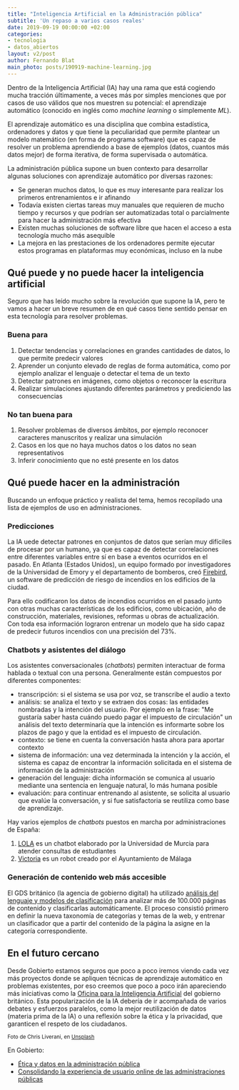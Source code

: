 ```yaml
---
title: "Inteligencia Artificial en la Administración pública"
subtitle: 'Un repaso a varios casos reales'
date: 2019-09-19 00:00:00 +02:00
categories:
- tecnologia
- datos_abiertos
layout: v2/post
author: Fernando Blat
main_photo: posts/190919-machine-learning.jpg
---
```


Dentro de la Inteligencia Artificial (IA) hay una rama que está cogiendo mucha tracción últimamente, a veces más por simples menciones que por casos de uso válidos que nos muestren su potencial: el aprendizaje automático (conocido en inglés como _machine learning_ o simplemente _ML_).

El aprendizaje automático es una disciplina que combina estadística, ordenadores y datos y que tiene la peculiaridad que permite plantear un modelo matemático (en forma de programa software) que es capaz de resolver un problema aprendiendo a base de ejemplos (datos, cuantos más datos mejor) de forma iterativa, de forma supervisada o automática.

La administración pública supone un buen contexto para desarrollar algunas soluciones con aprendizaje automático por diversas razones:

- Se generan muchos datos, lo que es muy interesante para realizar los primeros entrenamientos e ir afinando
- Todavía existen ciertas tareas muy manuales que requieren de mucho tiempo y recursos y que podrían ser automatizadas total o parcialmente para hacer la administración más efectiva
- Existen muchas soluciones de software libre que hacen el acceso a esta tecnología mucho más asequible
- La mejora en las prestaciones de los ordenadores permite ejecutar estos programas en plataformas muy económicas, incluso en la nube

## Qué puede y no puede hacer la inteligencia artificial

Seguro que has leído mucho sobre la revolución que supone la IA, pero te vamos a hacer un breve resumen de en qué casos tiene sentido pensar en esta tecnología para resolver problemas.

### Buena para

1. Detectar tendencias y correlaciones en grandes cantidades de datos, lo que permite predecir valores
2. Aprender un conjunto elevado de reglas de forma automática, como por ejemplo analizar el lenguaje o detectar el tema de un texto
3. Detectar patrones en imágenes, como objetos o reconocer la escritura
4. Realizar simulaciones ajustando diferentes parámetros y prediciendo las consecuencias

### No tan buena para

1. Resolver problemas de diversos ámbitos, por ejemplo reconocer caracteres manuscritos y realizar una simulación
2. Casos en los que no haya muchos datos o los datos no sean representativos
3. Inferir conocimiento que no esté presente en los datos

## Qué puede hacer en la administración

Buscando un enfoque práctico y realista del tema, hemos recopilado una lista de ejemplos de uso en administraciones.

### Predicciones

La IA uede detectar patrones en conjuntos de datos que serían muy difíciles de procesar por un humano, ya que es capaz de detectar correlaciones entre diferentes variables entre sí en base a eventos ocurridos en el pasado. En Atlanta (Estados Unidos), un equipo formado por investigadores de la Universidad de Emory y el departamento de bomberos, creó [Firebird](http://firebird.gatech.edu/), un software de predicción de riesgo de incendios en los edificios de la ciudad.

Para ello codificaron los datos de incendios ocurridos en el pasado junto con otras muchas características de los edificios, como ubicación, año de construcción, materiales, revisiones, reformas u obras de actualización. Con toda esa información lograron entrenar un modelo que ha sido capaz de predecir futuros incendios con una precisión del 73%.


### Chatbots y asistentes del diálogo

Los asistentes conversacionales (_chatbots_) permiten interactuar de forma hablada o textual con una persona. Generalmente están compuestos por diferentes componentes:

- transcripción: si el sistema se usa por voz, se transcribe el audio a texto
- análisis: se analiza el texto y se extraen dos cosas: las entidades nombradas y la intención del usuario. Por ejemplo en la frase: "Me gustaría saber hasta cuándo puedo pagar el impuesto de circulación" un análisis del texto determinaría que la intención es informarte sobre los plazos de pago y que la entidad es el impuesto de circulación.
- contexto: se tiene en cuenta la conversación hasta ahora para aportar contexto
- sistema de información: una vez determinada la intención y la acción, el sistema es capaz de encontrar la información solicitada en el sistema de información de la administración
- generación del lenguaje: dicha información se comunica al usuario mediante una sentencia en lenguaje natural, lo más humana posible
- evaluación: para continuar entrenando al asistente, se solicita al usuario que evalúe la conversación, y si fue satisfactoria se reutiliza como base de aprendizaje.

Hay varios ejemplos de _chatbots_ puestos en marcha por administraciones de España:

1. [LOLA](https://docs.google.com/document/d/1EAWyUqTdgYAAczIFjgFOWvWKUt0xQhJheU-3wYqdSw8/edit) es un chatbot elaborado por la Universidad de Murcia para atender consultas de estudiantes
2. [Victoria](https://www.diariosur.es/malaga-capital/victoria-habla-malaga-20180824201349-nt.html) es un robot creado por el Ayuntamiento de Málaga


### Generación de contenido web más accesible

El GDS británico (la agencia de gobierno digital) ha utilizado [análisis del lenguaje y modelos de clasificación](https://www.gov.uk/government/case-studies/how-gds-used-machine-learning-to-make-govuk-more-accessible) para analizar más de 100.000 páginas de contenido y clasificarlas automáticamente. El proceso consistió primero en definir la nueva taxonomía de categorías y temas de la web, y entrenar un clasificador que a partir del contenido de la página la asigne en la categoría correspondiente.


## En el futuro cercano

Desde Gobierto estamos seguros que poco a poco iremos viendo cada vez más proyectos donde se apliquen técnicas de aprendizaje automático en problemas existentes, por eso creemos que poco a poco irán apareciendo más iniciativas como la [Oficina para la Inteligencia Artificial](https://www.gov.uk/government/organisations/office-for-artificial-intelligence) del gobierno británico. Esta popularización de la IA debería de ir acompañada de varios debates y esfuerzos paralelos, como la mejor reutilización de datos (materia prima de la IA) o una reflexión sobre la ética y la privacidad, que garanticen el respeto de los ciudadanos.


<small>Foto de Chris Liverani, en [Unsplash](https://unsplash.com/@chrisliverani?utm_source=unsplash&utm_medium=referral&utm_content=creditCopyText)</small>

<div class="separator blue short"></div>

En Gobierto:

* [Ética y datos en la administración pública](/blog/20190918-etica-y-datos.html)
* [Consolidando la experiencia de usuario online de las administraciones públicas](https://gobierto.es/blog/20170615-patrones-y-estandares-en-la-administracion.html)
